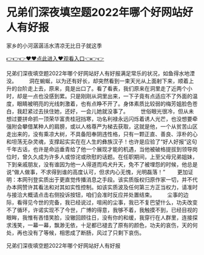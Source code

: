 # 兄弟们深夜填空题2022年哪个好网站好人有好报
家乡的小河潺潺活水清凉无比日子就这季

<a href="https://github.com/zchuit/pxmid/issues/2">👉👉👉♥♥点此进入♥观看入口👈👉👉</a>

兄弟们深夜填空题2022年哪个好网站好人有好报满足常乐的状况，如鱼得水地湮没。
　　洞在蜿蜒，以为还有好长，却突然看到一束天光从上面射下来，顺着上升的台阶走上去，原来，竟是出口了。看了看表，我们原来在洞里走了近两个小时，却是一点也没感到累。只是刚刚从洞里出来，一下子竟有点适应不了外面的温度，眼睛被明亮的光线刺激着，也有点睁不开了。身体素质比较弱的梅芳姐脸色苍白，我赶紧过去扶住她，还好，一会儿她就没事了。
　　世俗眼光很冷，但从未想过要拼命抓一顶荣华富贵桂冠挡寒，功名利禄永远闪烁着诱人光芒，也没想要牵强附会攀借某种人的肩膀，或以人格尊严为梯去获取，这就是他，一个从贫苦山区走出来的，没有乘凉大树，不具备阳奉阴违性格，只有一颗正直、善良、淳朴的心和坦荡无杂灵魂，支撑起实实在在人生的彝族汉子！也许是应验了“好人好报”这句千年古话，也许是命运垂青给了他一个展现才能的机遇，当他被破格提拔到领导岗位时，曾久久成为许多人或惊诧或欣慰的话题。在任职期间，上至父母兄弟姐妹，下到亲戚朋友，没有谁因为他一人得道而鸡犬升天，免不了被埋怨的时候，他总是说“做人做事，不求得到谁的高度认可，但求内心无愧，光明磊落！”
　　更加证明：本网刊登实质出于更直觉传播消息之手段。该实质版权归原作家一切，并不代办本网赞许其看法和对其如实性控制。如该实质波及任何第三方正当权力，请准时与接洽大概请点击右侧投诉按钮，咱们会准时反应并处置结束。
　　尘事的边际，看得见今世的完备，我已经说过，喧闹的尘事，我已不复巴望什么，功夫改变不了循环，许诺实现不了今世，广博的得意，我够不着，我触摸不到，已经目视的眼眸，我惟有吝惜笑脸，没辙回顾往日，没有你的和缓，我穿行在人群里，连接探求浅笑，一幕一幕，飘渺无依，十足都已褪去了原有的颜色，功夫的哀伤，天的何处，再也没有了等候，相思成了断肠，风过了只剩下哀伤。

兄弟们深夜填空题2022年哪个好网站好人有好报
